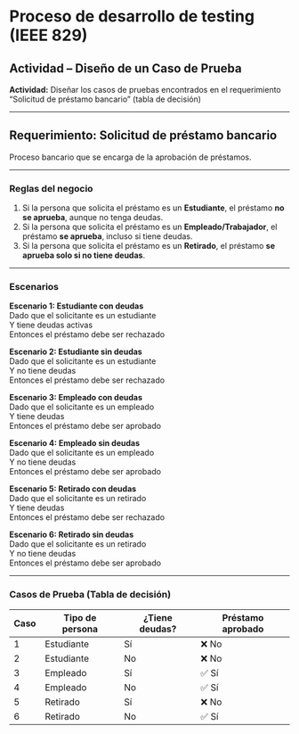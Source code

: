 # Proceso de desarrollo de testing (IEEE 829)
## Actividad – Diseño de un Caso de Prueba

**Actividad:** Diseñar los casos de pruebas encontrados en el requerimiento “Solicitud de préstamo bancario” (tabla de decisión)

---

## Requerimiento: Solicitud de préstamo bancario

Proceso bancario que se encarga de la aprobación de préstamos.

---

### Reglas del negocio

1. Si la persona que solicita el préstamo es un **Estudiante**, el préstamo **no se aprueba**, aunque no tenga deudas.
2. Si la persona que solicita el préstamo es un **Empleado/Trabajador**, el préstamo **se aprueba**, incluso si tiene deudas.
3. Si la persona que solicita el préstamo es un **Retirado**, el préstamo **se aprueba solo si no tiene deudas**.

---

### Escenarios

**Escenario 1: Estudiante con deudas**  
Dado que el solicitante es un estudiante  
Y tiene deudas activas  
Entonces el préstamo debe ser rechazado

**Escenario 2: Estudiante sin deudas**  
Dado que el solicitante es un estudiante  
Y no tiene deudas  
Entonces el préstamo debe ser rechazado

**Escenario 3: Empleado con deudas**  
Dado que el solicitante es un empleado  
Y tiene deudas  
Entonces el préstamo debe ser aprobado

**Escenario 4: Empleado sin deudas**  
Dado que el solicitante es un empleado  
Y no tiene deudas  
Entonces el préstamo debe ser aprobado

**Escenario 5: Retirado con deudas**  
Dado que el solicitante es un retirado  
Y tiene deudas  
Entonces el préstamo debe ser rechazado

**Escenario 6: Retirado sin deudas**  
Dado que el solicitante es un retirado  
Y no tiene deudas  
Entonces el préstamo debe ser aprobado

---

### Casos de Prueba (Tabla de decisión)

| Caso | Tipo de persona | ¿Tiene deudas? | Préstamo aprobado |
|------|------------------|----------------|--------------------|
| 1    | Estudiante       | Sí             | ❌ No              |
| 2    | Estudiante       | No             | ❌ No              |
| 3    | Empleado         | Sí             | ✅ Sí              |
| 4    | Empleado         | No             | ✅ Sí              |
| 5    | Retirado         | Sí             | ❌ No              |
| 6    | Retirado         | No             | ✅ Sí              |

